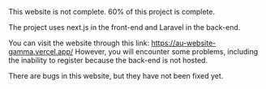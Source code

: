 This website is not complete.
60% of this project is complete.

The project uses next.js in the front-end and Laravel in the back-end.

You can visit the website through this link:
https://au-website-gamma.vercel.app/
However, you will encounter some problems, including the inability to register because the back-end is not hosted.

There are bugs in this website, but they have not been fixed yet.
